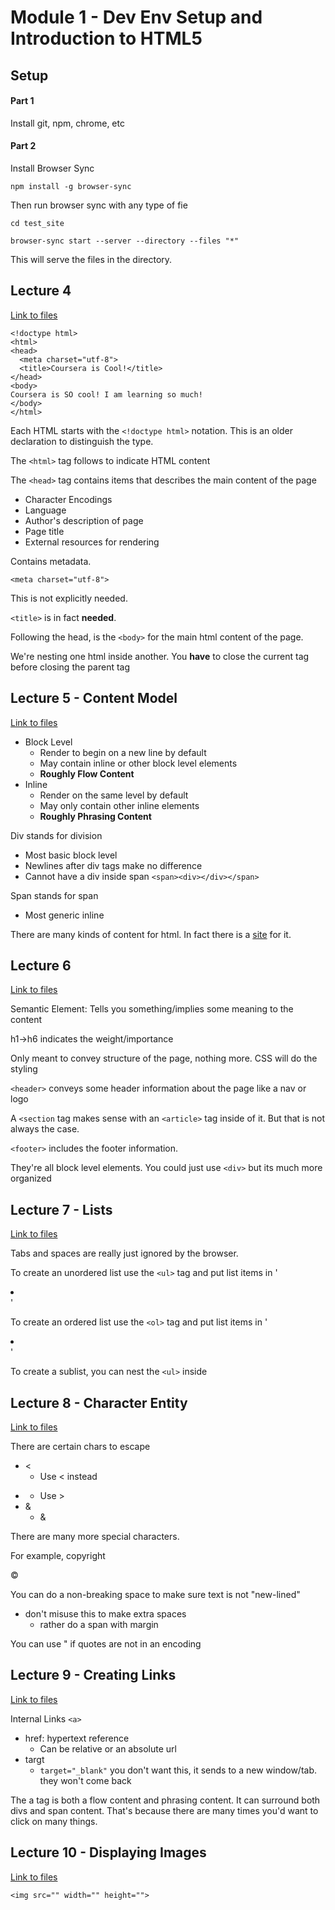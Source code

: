 # Module 1 - Dev Env Setup and Introduction to HTML5

## Setup

#### Part 1

Install git, npm, chrome, etc

#### Part 2

Install Browser Sync

```
npm install -g browser-sync
```

Then run browser sync with any type of fie

```
cd test_site
```


```
browser-sync start --server --directory --files "*"
```

This will serve the files in the directory.

## Lecture 4

[Link to files](../course_materials/fullstack-course4/examples/Lecture04/)

```
<!doctype html>
<html>
<head>
  <meta charset="utf-8">
  <title>Coursera is Cool!</title>
</head>
<body>
Coursera is SO cool! I am learning so much!
</body>
</html>
```

Each HTML starts with the `<!doctype html>` notation. This is an older declaration to distinguish the type.

The `<html>` tag follows to indicate HTML content

The `<head>` tag contains items that describes the main content of the page
- Character Encodings
- Language
- Author's description of page
- Page title
- External resources for rendering

Contains metadata.

```
<meta charset="utf-8">
```

This is not explicitly needed.

`<title>` is in fact **needed**.

Following the head, is the `<body>` for the main html content of the page.

We're nesting one html inside another. You **have** to close the current tag before closing the parent tag

## Lecture 5 - Content Model

[Link to files](../course_materials/fullstack-course4/examples/Lecture05/)

- Block Level
  - Render to begin on a new line by default
  - May contain inline or other block level elements
  - **Roughly Flow Content**
- Inline
  - Render on the same level by default
  - May only contain other inline elements
  - **Roughly Phrasing Content**

Div stands for division
- Most basic block level
- Newlines after div tags make no difference
- Cannot have a div inside span `<span><div></div></span>`

Span stands for span
- Most generic inline

There are many kinds of content for html. In fact there is a [site](https://w3.org/TR/html5/dom.html#kinds-of-content) for it.

## Lecture 6

[Link to files](../course_materials/fullstack-course4/examples/Lecture06/)

Semantic Element: Tells you something/implies some meaning to the content

h1->h6 indicates the weight/importance

Only meant to convey structure of the page, nothing more. CSS will do the styling

`<header>` conveys some header information about the page like a nav or logo

A `<section` tag makes sense with an `<article>` tag inside of it. But that is not always the case.


`<footer>` includes the footer information.

They're all block level elements. You could just use `<div>` but its much more organized

## Lecture 7 - Lists

[Link to files](../course_materials/fullstack-course4/examples/Lecture07/)

Tabs and spaces are really just ignored by the browser.

To create an unordered list use the `<ul>` tag and put list items in '<li></li>'

To create an ordered list use the `<ol>` tag and put list items in '<li></li>'

To create a sublist, you can nest the `<ul>` inside


## Lecture 8 - Character Entity

[Link to files](../course_materials/fullstack-course4/examples/Lecture08/)

There are certain chars to escape

- <
  - Use &lt; instead
- >
  - Use &gt;
- &
  - &amp;

There are many more special characters.

For example, copyright

&copy;

You can do a non-breaking space to&nbsp;make sure text is not "new-lined"
- don't misuse this to make extra spaces
  - rather do a span with margin

You can use &quot; if quotes are not in an encoding

## Lecture 9 - Creating Links

[Link to files](../course_materials/fullstack-course4/examples/Lecture09/)

Internal Links `<a>`
- href: hypertext reference
  - Can be relative or an absolute url
- targt
  - `target="_blank"` you don't want this, it sends to a new window/tab. they won't come back

The a tag is both a flow content and phrasing content.
It can surround both divs and span content. That's because there are many times you'd want to click on many things.

## Lecture 10 - Displaying Images

[Link to files](../course_materials/fullstack-course4/examples/Lecture10/)

`<img src="" width="" height="">`